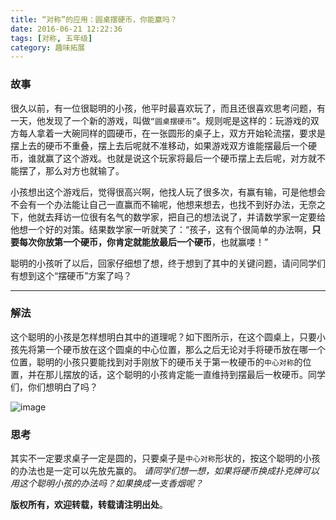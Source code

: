 ```yaml
---
title: “对称”的应用：圆桌摆硬币，你能赢吗？
date: 2016-06-21 12:22:36
tags: [对称, 五年级]
category: 趣味拓展
---
```

### 故事
很久以前，有一位很聪明的小孩，他平时最喜欢玩了，而且还很喜欢思考问题，有一天，他发现了一个新的游戏，叫做`“圆桌摆硬币”`。规则呢是这样的：玩游戏的双方每人拿着一大碗同样的圆硬币，在一张圆形的桌子上，双方开始轮流摆，要求是摆上去的硬币不重叠，摆上去后呢就不准移动，如果游戏双方谁能摆最后一个硬币，谁就赢了这个游戏。也就是说这个玩家将最后一个硬币摆上去后呢，对方就不能摆了，那么对方也就输了。
<!-- more -->

小孩想出这个游戏后，觉得很高兴啊，他找人玩了很多次，有赢有输，可是他想会不会有一个办法能让自己一直赢而不输呢，他想来想去，也找不到好办法，无奈之下，他就去拜访一位很有名气的数学家，把自己的想法说了，并请数学家一定要给他想一个好的对策。结果数学家一听就笑了：“孩子，这有个很简单的办法啊，**只要每次你放第一个硬币，你肯定就能放最后一个硬币**，也就赢喽！”

聪明的小孩听了以后，回家仔细想了想，终于想到了其中的关键问题，请问同学们有想到这个“摆硬币”方案了吗？

------

### 解法

这个聪明的小孩是怎样想明白其中的道理呢？如下图所示，在这个圆桌上，只要小孩先将第一个硬币放在这个圆桌的中心位置，那么之后无论对手将硬币放在哪一个位置，聪明的小孩只要能找到对手刚放下的硬币关于第一枚硬币的`中心对称`的位置，并在那儿摆放的话，这个聪明的小孩肯定能一直维持到摆最后一枚硬币。同学们，你们想明白了吗？

![image](/img/baibi.png)

### 思考
其实不一定要求桌子一定是圆的，只要桌子是`中心对称`形状的，按这个聪明的小孩的办法也是一定可以先放先赢的。
*请同学们想一想，如果将硬币换成扑克牌可以用这个聪明小孩的办法吗？如果换成一支香烟呢？*

**版权所有，欢迎转载，转载请注明出处**。
